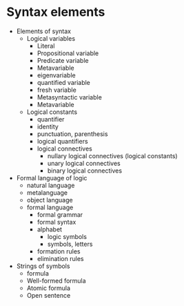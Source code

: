 # Syntax elements

* Elements of syntax
  * Logical variables
    - Literal
    - Propositional variable
    - Predicate variable
    - Metavariable
    - eigenvariable
    - quantified variable
    - fresh variable
    - Metasyntactic variable
    - Metavariable
  * Logical constants
    - quantifier
    - identity
    - punctuation, parenthesis
    - logical quantifiers
    - logical connectives
      - nullary logical connectives (logical constants)
      - unary logical connectives
      - binary logical connectives
* Formal language of logic
  - natural language
  - metalanguage
  - object language
  - formal language
    - formal grammar
    - formal syntax
    - alphabet
      - logic symbols
      - symbols, letters
    - formation rules
    - elimination rules
* Strings of symbols
  - formula
  - Well-formed formula
  - Atomic formula
  - Open sentence
